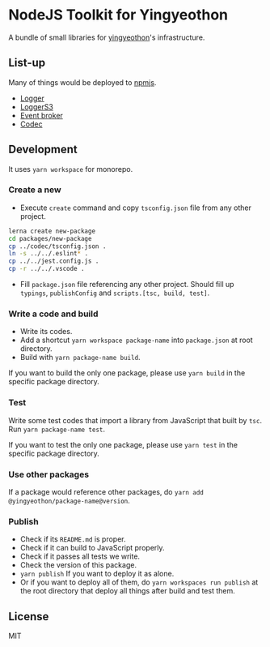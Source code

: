 # NodeJS Toolkit for Yingyeothon

A bundle of small libraries for [yingyeothon](https://yyt.life)'s infrastructure.

## List-up

Many of things would be deployed to [npmjs](https://www.npmjs.com/org/yingyeothon).

- [Logger](packages/logger)
- [LoggerS3](packages/logger-s3)
- [Event broker](packages/event-broker)
- [Codec](packages/codec)

## Development

It uses `yarn workspace` for monorepo.

### Create a new

- Execute `create` command and copy `tsconfig.json` file from any other project.

```bash
lerna create new-package
cd packages/new-package
cp ../codec/tsconfig.json .
ln -s ../../.eslint* .
cp ../../jest.config.js .
cp -r ../../.vscode .
```

- Fill `package.json` file referencing any other project. Should fill up `typings`, `publishConfig` and `scripts.[tsc, build, test]`.

### Write a code and build

- Write its codes.
- Add a shortcut `yarn workspace package-name` into `package.json` at root directory.
- Build with `yarn package-name build`.

If you want to build the only one package, please use `yarn build` in the specific package directory.

### Test

Write some test codes that import a library from JavaScript that built by `tsc`. Run `yarn package-name test`.

If you want to test the only one package, please use `yarn test` in the specific package directory.

### Use other packages

If a package would reference other packages, do `yarn add @yingyeothon/package-name@version`.

### Publish

- Check if its `README.md` is proper.
- Check if it can build to JavaScript properly.
- Check if it passes all tests we write.
- Check the version of this package.
- `yarn publish` If you want to deploy it as alone.
- Or if you want to deploy all of them, do `yarn workspaces run publish` at the root directory that deploy all things after build and test them.

## License

MIT
